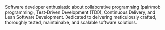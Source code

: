 Software developer enthusiastic about collaborative programming (pair/mob programming), Test-Driven Development (TDD), Continuous Delivery, and Lean Software Development. Dedicated to delivering meticulously crafted, thoroughly tested, maintainable, and scalable software solutions.
